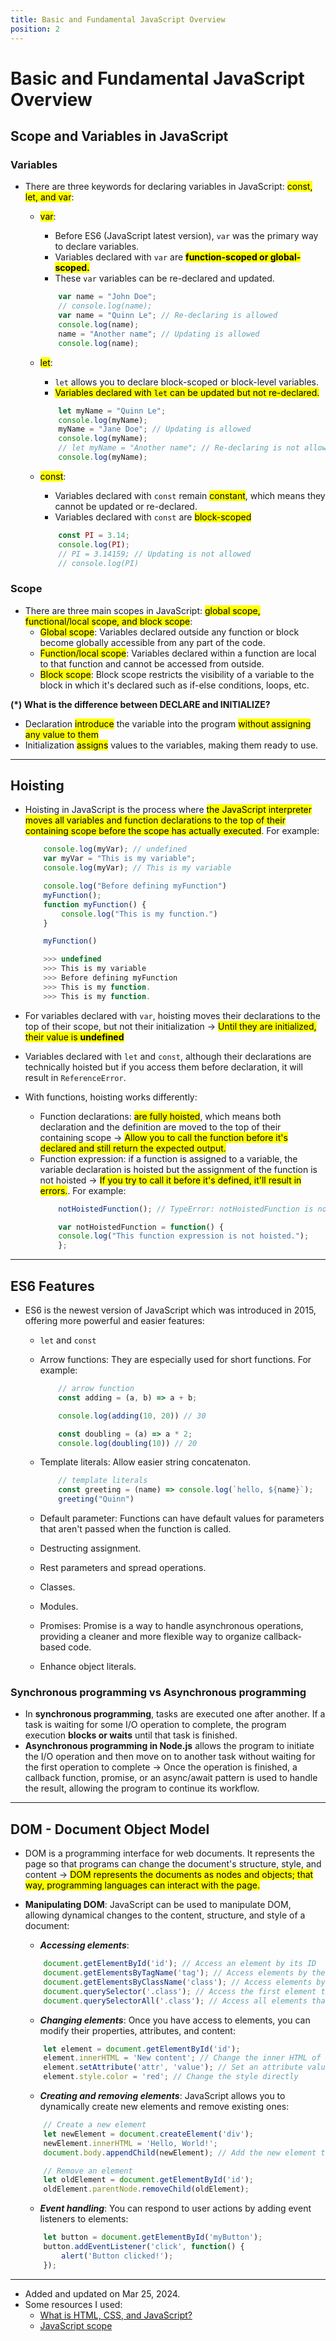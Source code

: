 ```yaml
---
title: Basic and Fundamental JavaScript Overview
position: 2
---
```


# Basic and Fundamental JavaScript Overview

## Scope and Variables in JavaScript

### Variables
- There are three keywords for declaring variables in JavaScript: <mark>const, let, and var</mark>:
    - <mark>var</mark>:
        - Before ES6 (JavaScript latest version), ```var``` was the primary way to declare variables.
        - Variables declared with ```var``` are <mark><b>function-scoped or global-scoped.</b></mark>
        - These ```var``` variables can be re-declared and updated.

        ```javascript
            var name = "John Doe";
            // console.log(name);
            var name = "Quinn Le"; // Re-declaring is allowed
            console.log(name);
            name = "Another name"; // Updating is allowed
            console.log(name);
        ```
    
    - <mark>let</mark>:
        - ```let``` allows you to declare block-scoped or block-level variables.
        - <mark>Variables declared with ```let``` can be updated but not re-declared.</mark>

        ```javascript
            let myName = "Quinn Le";
            console.log(myName);
            myName = "Jane Doe"; // Updating is allowed
            console.log(myName);
            // let myName = "Another name"; // Re-declaring is not allowed
            console.log(myName);
        ```
    
    - <mark>const</mark>:
        - Variables declared with ```const``` remain <mark>constant</mark>, which means they cannot be updated or re-declared.
        - Variables declared with ```const``` are <mark>block-scoped</mark>

        ```javascript
            const PI = 3.14;
            console.log(PI);
            // PI = 3.14159; // Updating is not allowed
            // console.log(PI)
        ```
### Scope
- There are three main scopes in JavaScript: <mark>global scope, functional/local scope, and block scope</mark>:
    - <mark>Global scope</mark>: Variables declared outside any function or block become globally accessible from any part of the code.
    - <mark>Function/local scope</mark>: Variables declared within a function are local to that function and cannot be accessed from outside. 
    - <mark>Block scope</mark>: Block scope restricts the visibility of a variable to the block in which it's declared such as if-else conditions, loops, etc.

<b>(*) What is the difference between DECLARE and INITIALIZE?</b>
- Declaration <mark>introduce</mark> the variable into the program <mark>without assigning any value to them</mark>
- Initialization <mark>assigns</mark> values to the variables, making them ready to use. 

---

## Hoisting
- Hoisting in JavaScript is the process where <mark>the JavaScript interpreter moves all variables and function declarations to the top of their containing scope before the scope has actually executed</mark>. For example:
    ```javascript
        console.log(myVar); // undefined
        var myVar = "This is my variable";
        console.log(myVar); // This is my variable

        console.log("Before defining myFunction")
        myFunction();
        function myFunction() {
            console.log("This is my function.")
        }

        myFunction()

        >>> undefined
        >>> This is my variable
        >>> Before defining myFunction
        >>> This is my function.    
        >>> This is my function.
    ```

- For variables declared with ```var```, hoisting moves their declarations to the top of their scope, but not their initialization &rarr; <mark>Until they are initialized, their value is <b>undefined</b>
- Variables declared with ```let``` and ```const```, although their declarations are technically hoisted but if you access them before declaration, it will result in ```ReferenceError```.
- With functions, hoisting works differently:
    - Function declarations: <mark>are fully hoisted</mark>, which means both declaration and the definition are moved to the top of their containing scope &rarr; <mark>Allow you to call the function before it's declared and still return the expected output.</mark>
    - Function expression: if a function is assigned to a variable, the variable declaration is hoisted but the assignment of the function is not hoisted &rarr; <mark>If you try to call it before it's defined, it'll result in errors.</mark>. For example:
        ```javascript
            notHoistedFunction(); // TypeError: notHoistedFunction is not a function

            var notHoistedFunction = function() {
            console.log("This function expression is not hoisted.");
            };
        ```

---

## ES6 Features
- ES6 is the newest version of JavaScript which was introduced in 2015, offering more powerful and easier features:
    - ```let``` and ```const```
    - Arrow functions: They are especially used for short functions. For example:
        ```javascript
            // arrow function
            const adding = (a, b) => a + b;

            console.log(adding(10, 20)) // 30

            const doubling = (a) => a * 2;
            console.log(doubling(10)) // 20
        ```
    
    - Template literals: Allow easier string concatenaton.
        ```javascript
            // template literals
            const greeting = (name) => console.log(`hello, ${name}`);
            greeting("Quinn")
        ```
    
    - Default parameter: Functions can have default values for parameters that aren't passed when the function is called. 
    - Destructing assignment.
    - Rest parameters and spread operations.
    - Classes.
    - Modules.
    - Promises: Promise is a way to handle asynchronous operations, providing a cleaner and more flexible way to organize callback-based code. 
    - Enhance object literals.


### Synchronous programming vs Asynchronous programming
- In <b>synchronous programming</b>, tasks are executed one after another. If a task is waiting for some I/O operation to complete, the program execution <b>blocks or waits</b> until that task is finished.
- <b>Asynchronous programming in Node.js</b> allows the program to initiate the I/O operation and then move on to another task without waiting for the first operation to complete &rarr; Once the operation is finished, a callback function, promise, or an async/await pattern is used to handle the result, allowing the program to continue its workflow.

---

## DOM - Document Object Model
- DOM is a programming interface for web documents. It represents the page so that programs can change the document's structure, style, and content &rarr; <mark>DOM represents the documents as nodes and objects; that way, programming languages can interact with the page.</mark>
- <b>Manipulating DOM</b>: JavaScript can be used to manipulate DOM, allowing dynamical changes to the content, structure, and style of a document:
    - <b><i>Accessing elements</i></b>: 
    
    ```javascript
        document.getElementById('id'); // Access an element by its ID
        document.getElementsByTagName('tag'); // Access elements by their tag name
        document.getElementsByClassName('class'); // Access elements by their class name
        document.querySelector('.class'); // Access the first element that matches a CSS selector
        document.querySelectorAll('.class'); // Access all elements that match a CSS selector
    ```

    - <b><i>Changing elements</i></b>: Once you have access to elements, you can modify their properties, attributes, and content:
    ```javascript
        let element = document.getElementById('id');
        element.innerHTML = 'New content'; // Change the inner HTML of an element
        element.setAttribute('attr', 'value'); // Set an attribute value
        element.style.color = 'red'; // Change the style directly
    ```
    
    - <b><i>Creating and removing elements</i></b>: JavaScript allows you to dynamically create new elements and remove existing ones:

    ```javascript
        // Create a new element
        let newElement = document.createElement('div');
        newElement.innerHTML = 'Hello, World!';
        document.body.appendChild(newElement); // Add the new element to the body

        // Remove an element
        let oldElement = document.getElementById('id');
        oldElement.parentNode.removeChild(oldElement);
    ```

    - <b><i>Event handling</i></b>: You can respond to user actions by adding event listeners to elements:

    ```javascript
        let button = document.getElementById('myButton');
        button.addEventListener('click', function() {
            alert('Button clicked!');
        });
    ```

---
- Added and updated on Mar 25, 2024.
- Some resources I used:
    - [What is HTML, CSS, and JavaScript?](https://www.youtube.com/watch?v=DHGhFJZLKMs&t=193s)
    - [JavaScript scope](https://www.w3schools.com/js/js_scope.asp)